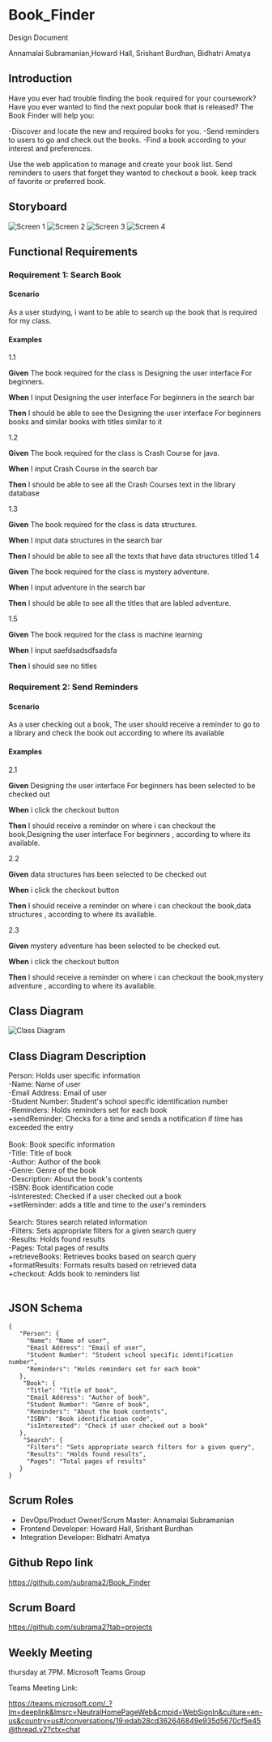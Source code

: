 # Book_Finder
Design Document  
  
Annamalai Subramanian,Howard Hall, Srishant Burdhan, Bidhatri Amatya

## Introduction
Have you ever had trouble finding the book required for your coursework? Have you ever wanted to find the next popular book that is released? The Book Finder will help you:

-Discover and locate the new and required books for you.
-Send reminders to users to go and check out the books.
-Find a book according to your interest and preferences.

Use the web application to manage and create your book list. Send reminders to users that forget they wanted to checkout a book. keep track of favorite or preferred book.

## Storyboard

![Screen 1](https://github.com/subrama2/Book_Finder/assets/113551683/b1ce89e7-3799-42c0-ba7a-a44ffa882c6f)
![Screen 2](https://github.com/subrama2/Book_Finder/assets/113551683/15a7090b-f05e-4e39-bfad-914d75bffe06)
![Screen 3](https://github.com/subrama2/Book_Finder/assets/113551683/ebbb7e3b-31dd-4882-94a2-f169444c4baa)
![Screen 4](https://github.com/subrama2/Book_Finder/assets/113551683/611429fc-462a-4caf-bee4-67ce629021bc)

## Functional Requirements

### Requirement 1: Search Book

#### Scenario
As a user studying, i want to be able to search up the book that is required for my class.

#### Examples

1.1
  
**Given** The book required for the class is Designing the user interface For beginners.

**When** I input Designing the user interface For beginners in the search bar

**Then**  I should be able to see the Designing the user interface For beginners books and similar books with titles similar to it
  
1.2
  
**Given** The book required for the class is Crash Course for java.

**When** I input Crash Course in the search bar

**Then**   I should be able to see all the Crash Courses text in the library database
  
1.3
  
**Given** The book required for the class is data structures.

**When** I input data structures in the search bar

**Then**   I should be able to see all the texts that have data structures titled
1.4
  
**Given** The book required for the class is mystery adventure.

**When** I input adventure in the search bar

**Then**   I should be able to see all the titles that are labled adventure.
 
1.5

**Given** The book required for the class is machine learning

**When** I input saefdsadsdfsadsfa

**Then**   I should see no titles

### Requirement 2: Send Reminders

#### Scenario
As a user checking out a book, The user should receive a reminder to go to a library and check the book out according to where its available
  
#### Examples

2.1
  
**Given** Designing the user interface For beginners has been selected to be checked out

**When** i click the checkout button

**Then**  I should receive a reminder on where i can checkout the book,Designing the user interface For beginners , according to where its available.
  
2.2 
  
**Given** data structures  has been selected to be checked out

**When** i click the checkout button

**Then**  I should receive a reminder on where i can checkout the book,data structures , according to where its available.
  
2.3 
  
**Given** mystery adventure has been selected to be checked out.

**When** i click the checkout button

**Then**   I should receive a reminder on where i can checkout the book,mystery adventure , according to where its available.
  
  
## Class Diagram
 ![Class Diagram](https://github.com/subrama2/Book_Finder/blob/main/BookFinder%20Class%20Diagram%20(1).jpg)
 ## Class Diagram Description
Person: Holds user specific information<br />
-Name: Name of user<br />
-Email Address: Email of user<br />
-Student Number: Student's school specific identification number<br />
-Reminders: Holds reminders set for each book<br />
+sendReminder: Checks for a time and sends a notification if time has exceeded the entry<br />
<br />
Book: Book specific information<br />
-Title: Title of book<br />
-Author: Author of the book<br />
-Genre: Genre of the book<br />
-Description: About the book's contents<br />
-ISBN: Book identification code<br />
-isInterested: Checked if a user checked out a book<br />
+setReminder: adds a title and time to the user's reminders<br />
<br />
Search: Stores search related information<br />
-Filters: Sets appropriate filters for a given search query<br />
-Results: Holds found results<br />
-Pages: Total pages of results<br />
+retrieveBooks: Retrieves books based on search query<br />
+formatResults: Formats results based on retrieved data<br />
+checkout: Adds book to reminders list<br />
<br />
 ## JSON Schema
 ```
{
	"Person": {
      "Name": "Name of user",
      "Email Address": "Email of user",
	  "Student Number": "Student school specific identification number",
      "Reminders": "Holds reminders set for each book"
    },
     "Book": {
      "Title": "Title of book",
      "Email Address": "Author of book",
	  "Student Number": "Genre of book",
      "Reminders": "About the book contents",
      "ISBN": "Book identification code",
      "isInterested": "Check if user checked out a book"
    },
     "Search": {
      "Filters": "Sets appropriate search filters for a given query",
      "Results": "Holds found results",
	  "Pages": "Total pages of results"
    }   
}
```

## Scrum Roles

* DevOps/Product Owner/Scrum Master: Annamalai Subramanian
* Frontend Developer: Howard Hall, Srishant Burdhan
* Integration Developer: Bidhatri Amatya

## Github Repo link

https://github.com/subrama2/Book_Finder

## Scrum Board
https://github.com/subrama2?tab=projects

## Weekly Meeting

thursday at 7PM. Microsoft Teams Group

Teams Meeting Link:

[https://teams.microsoft.com/_?lm=deeplink&lmsrc=NeutralHomePageWeb&cmpid=WebSignIn&culture=en-us&country=us#/conversations/19:edab28cd362646849e935d5670cf5e45@thread.v2?ctx=chat
](https://teams.microsoft.com/_?lm=deeplink&lmsrc=NeutralHomePageWeb&cmpid=WebSignIn&culture=en-us&country=us#/school/conversations/Group%202?threadId=19:c648c66d20844dcdabba684b3c4b365f@thread.tacv2&ctx=channel)


